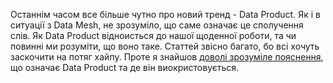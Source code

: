 Останнім часом все більше чутно про новий тренд - Data Product. Як і в ситуації з Data Mesh, не зрозуміло, що саме означає це сполучення слів. Як Data Product відноисться до нашої щоденної роботи, та чи повинні ми розуміти, що воно таке. Статтей звісно багато, бо всі хочуть заскочити на потяг хайпу. Проте я знайшов [доволі зрозуміле пояснення](https://pmdata.substack.com/p/types-of-data-products), що означає Data Product та де він виокристовується.